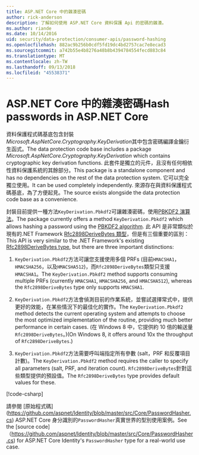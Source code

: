```yaml
---
title: ASP.NET Core 中的雜湊密碼
author: rick-anderson
description: 了解如何使用 ASP.NET Core 資料保護 Api 的密碼的雜湊。
ms.author: riande
ms.date: 10/14/2016
uid: security/data-protection/consumer-apis/password-hashing
ms.openlocfilehash: 882ac9b256b0cdf5fd19dc4bd2757cac7e8ecad3
ms.sourcegitcommit: a742b55e4b8276a48b8b4394784554fecd883c84
ms.translationtype: MT
ms.contentlocale: zh-TW
ms.lasthandoff: 09/13/2018
ms.locfileid: "45538371"
---
```

# <a name="hash-passwords-in-aspnet-core"></a><span data-ttu-id="d3435-103">ASP.NET Core 中的雜湊密碼</span><span class="sxs-lookup"><span data-stu-id="d3435-103">Hash passwords in ASP.NET Core</span></span>

<span data-ttu-id="d3435-104">資料保護程式碼基底包含封裝*Microsoft.AspNetCore.Cryptography.KeyDerivation*其中包含密碼編譯金鑰衍生函式。</span><span class="sxs-lookup"><span data-stu-id="d3435-104">The data protection code base includes a package *Microsoft.AspNetCore.Cryptography.KeyDerivation* which contains cryptographic key derivation functions.</span></span> <span data-ttu-id="d3435-105">此套件是獨立的元件，且沒有任何相依性資料保護系統的其餘部分。</span><span class="sxs-lookup"><span data-stu-id="d3435-105">This package is a standalone component and has no dependencies on the rest of the data protection system.</span></span> <span data-ttu-id="d3435-106">它可以完全獨立使用。</span><span class="sxs-lookup"><span data-stu-id="d3435-106">It can be used completely independently.</span></span> <span data-ttu-id="d3435-107">來源存在與資料保護程式碼基底，為了方便起見。</span><span class="sxs-lookup"><span data-stu-id="d3435-107">The source exists alongside the data protection code base as a convenience.</span></span>

<span data-ttu-id="d3435-108">封裝目前提供一種方法`KeyDerivation.Pbkdf2`可讓雜湊密碼，使用[PBKDF2 演算法](https://tools.ietf.org/html/rfc2898#section-5.2)。</span><span class="sxs-lookup"><span data-stu-id="d3435-108">The package currently offers a method `KeyDerivation.Pbkdf2` which allows hashing a password using the [PBKDF2 algorithm](https://tools.ietf.org/html/rfc2898#section-5.2).</span></span> <span data-ttu-id="d3435-109">此 API 是非常類似於現有的.NET Framework [Rfc2898DeriveBytes 類型](/dotnet/api/system.security.cryptography.rfc2898derivebytes)，但是有三個重要的區別：</span><span class="sxs-lookup"><span data-stu-id="d3435-109">This API is very similar to the .NET Framework's existing [Rfc2898DeriveBytes type](/dotnet/api/system.security.cryptography.rfc2898derivebytes), but there are three important distinctions:</span></span>

1. <span data-ttu-id="d3435-110">`KeyDerivation.Pbkdf2`方法可讓您支援使用多個 PRFs (目前`HMACSHA1`， `HMACSHA256`，以及`HMACSHA512`)，而`Rfc2898DeriveBytes`類型只支援`HMACSHA1`。</span><span class="sxs-lookup"><span data-stu-id="d3435-110">The `KeyDerivation.Pbkdf2` method supports consuming multiple PRFs (currently `HMACSHA1`, `HMACSHA256`, and `HMACSHA512`), whereas the `Rfc2898DeriveBytes` type only supports `HMACSHA1`.</span></span>

2. <span data-ttu-id="d3435-111">`KeyDerivation.Pbkdf2`方法會偵測目前的作業系統，並嘗試選擇常式中，提供更好的效能，在某些情況下的最佳化的實作。</span><span class="sxs-lookup"><span data-stu-id="d3435-111">The `KeyDerivation.Pbkdf2` method detects the current operating system and attempts to choose the most optimized implementation of the routine, providing much better performance in certain cases.</span></span> <span data-ttu-id="d3435-112">(在 Windows 8 中，它提供約 10 倍的輸送量`Rfc2898DeriveBytes`。)</span><span class="sxs-lookup"><span data-stu-id="d3435-112">(On Windows 8, it offers around 10x the throughput of `Rfc2898DeriveBytes`.)</span></span>

3. <span data-ttu-id="d3435-113">`KeyDerivation.Pbkdf2`方法需要呼叫端指定所有參數 (salt，PRF 和反覆項目計數)。</span><span class="sxs-lookup"><span data-stu-id="d3435-113">The `KeyDerivation.Pbkdf2` method requires the caller to specify all parameters (salt, PRF, and iteration count).</span></span> <span data-ttu-id="d3435-114">`Rfc2898DeriveBytes`針對這些類型提供的預設值。</span><span class="sxs-lookup"><span data-stu-id="d3435-114">The `Rfc2898DeriveBytes` type provides default values for these.</span></span>

[!code-csharp[](password-hashing/samples/passwordhasher.cs)]

<span data-ttu-id="d3435-115">請參閱 [原始程式碼] (https://github.com/aspnet/Identity/blob/master/src/Core/PasswordHasher.cs) ASP.NET Core 身分識別的`PasswordHasher`真實世界的型別使用案例。</span><span class="sxs-lookup"><span data-stu-id="d3435-115">See the [source code]（https://github.com/aspnet/Identity/blob/master/src/Core/PasswordHasher.cs) for ASP.NET Core Identity's `PasswordHasher` type for a real-world use case.</span></span>
